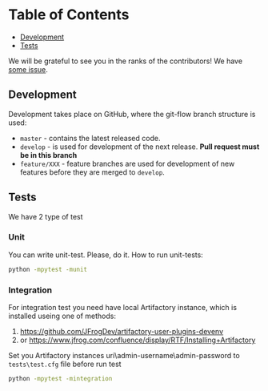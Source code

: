 # Table of Contents
- [Development](#development)
- [Tests](#tests)

We will be grateful to see you in the ranks of the contributors! We have [some issue](https://github.com/devopshq/artifactory/issues).

## Development
Development takes place on GitHub, where the git-flow branch structure is used:

* ``master`` - contains the latest released code.
* ``develop`` - is used for development of the next release. **Pull request must be in this branch**
* ``feature/XXX`` - feature branches are used for development of new features before they are merged to ``develop``.

## Tests
We have 2 type of test

### Unit
You can write unit-test. Please, do it. How to run unit-tests:
```bash
python -mpytest -munit
```

### Integration
For integration test you need have local Artifactory instance, which is installed useing one of methods:
1. https://github.com/JFrogDev/artifactory-user-plugins-devenv
2. or https://www.jfrog.com/confluence/display/RTF/Installing+Artifactory

Set you Artifactory instances uri\admin-username\admin-password to `tests\test.cfg` file before run test

```bash
python -mpytest -mintegration
```
